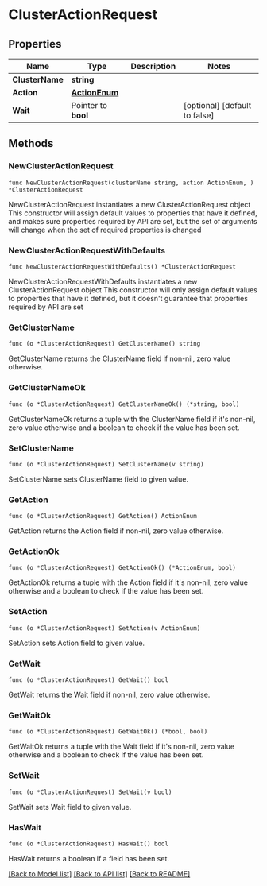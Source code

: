 # ClusterActionRequest

## Properties

Name | Type | Description | Notes
------------ | ------------- | ------------- | -------------
**ClusterName** | **string** |  | 
**Action** | [**ActionEnum**](ActionEnum.md) |  | 
**Wait** | Pointer to **bool** |  | [optional] [default to false]

## Methods

### NewClusterActionRequest

`func NewClusterActionRequest(clusterName string, action ActionEnum, ) *ClusterActionRequest`

NewClusterActionRequest instantiates a new ClusterActionRequest object
This constructor will assign default values to properties that have it defined,
and makes sure properties required by API are set, but the set of arguments
will change when the set of required properties is changed

### NewClusterActionRequestWithDefaults

`func NewClusterActionRequestWithDefaults() *ClusterActionRequest`

NewClusterActionRequestWithDefaults instantiates a new ClusterActionRequest object
This constructor will only assign default values to properties that have it defined,
but it doesn't guarantee that properties required by API are set

### GetClusterName

`func (o *ClusterActionRequest) GetClusterName() string`

GetClusterName returns the ClusterName field if non-nil, zero value otherwise.

### GetClusterNameOk

`func (o *ClusterActionRequest) GetClusterNameOk() (*string, bool)`

GetClusterNameOk returns a tuple with the ClusterName field if it's non-nil, zero value otherwise
and a boolean to check if the value has been set.

### SetClusterName

`func (o *ClusterActionRequest) SetClusterName(v string)`

SetClusterName sets ClusterName field to given value.


### GetAction

`func (o *ClusterActionRequest) GetAction() ActionEnum`

GetAction returns the Action field if non-nil, zero value otherwise.

### GetActionOk

`func (o *ClusterActionRequest) GetActionOk() (*ActionEnum, bool)`

GetActionOk returns a tuple with the Action field if it's non-nil, zero value otherwise
and a boolean to check if the value has been set.

### SetAction

`func (o *ClusterActionRequest) SetAction(v ActionEnum)`

SetAction sets Action field to given value.


### GetWait

`func (o *ClusterActionRequest) GetWait() bool`

GetWait returns the Wait field if non-nil, zero value otherwise.

### GetWaitOk

`func (o *ClusterActionRequest) GetWaitOk() (*bool, bool)`

GetWaitOk returns a tuple with the Wait field if it's non-nil, zero value otherwise
and a boolean to check if the value has been set.

### SetWait

`func (o *ClusterActionRequest) SetWait(v bool)`

SetWait sets Wait field to given value.

### HasWait

`func (o *ClusterActionRequest) HasWait() bool`

HasWait returns a boolean if a field has been set.


[[Back to Model list]](../README.md#documentation-for-models) [[Back to API list]](../README.md#documentation-for-api-endpoints) [[Back to README]](../README.md)


